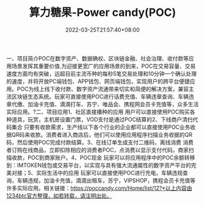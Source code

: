 ﻿---
weight: 
title: "算力糖果-Power candy(POC)"
description: "POC在数字资产、数据确权、区块链金融、社会治理、收付款等应用场景发挥其重要价值.为迎接更宽广的应用场景的到来，POC在交易容量、交易速度方面均有突破，远超目前主流币种的每秒..."
date: 2022-03-25T21:57:40+08:00
lastmod: 2022-03-25T16:45:40+08:00
draft: false
authors: ["Metabd"]
featuredImage: "suanlitangguo-power-candypoc.webp"
link: ""
tags: ["数字代币","算力糖果-Power candy(POC)"]
categories: ["navigation"]
navigation: ["数字代币"]
lightgallery: true
toc: true
pinned: false
recommend: false
recommend1: false
---
一、项目简介POC在数字资产、数据确权、区块链金融、社会治理、收付款等应用场景发挥其重要价值.为迎接更宽广的应用场景的到来，POC在交易容量、交易速度方面均有突破，远超目前主流币种的每秒5笔交易处理和10分钟一个确认处理的速度，并将开放PC端钱包、APP钱包、网页端钱包，实现用户的跨平台便捷应用。POC为线上线下收付款、数字资产流通带来切实和简便的解决方案，兼容主流区块链生态系统。玩家可直接使用POC进行话费充值、车辆违章查询、车辆违章代缴、加油卡充值、滴滴打车、苏宁、唯品会、携程网会员卡充值等，众多生活实际应用。?二、项目应用1、社区直接播种的应用
用户可以直接使用POC购买各种道具，玩赏，主机房设置门票，VOD支付是通过POC结算的2、下线商户清扫代码集合
只要有收款需求，生产线以下各个行业的企业都可以直接使用POC业务收据QR码来收款。消费者进入商店后，他们可以使用应用程序扫描业务收据的QR码，然后使用POC完成付款结算。3、在线订单生成支付二维码，离线消费
消费者订购在线商品，立即扣除相应的消费者POC，点消费以显示支付代码，商家扫描收款，POC到商家账户。4、POC现金
玩家可以将应用程序中的POC余额转移到：IMTOKEN钱包或交易平台，以实现与具有强大流通属性的数字资产平台的完美对接；5、实际生活中的应用
玩家可以直接使用POC进行充电，车辆违规查询，车辆违规，加油卡充值，滴滴出租车，苏宁，VIPSHOP，携程会员卡充值等许多实际应用。相关链接：https://poccandy.com/Home/list/12?*以上内容由1234btc官方整理，如若转载，请注明出处。
